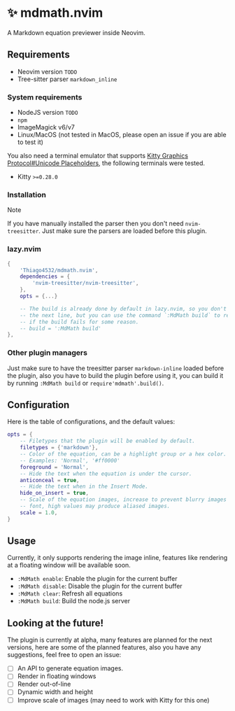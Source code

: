 # ✨ mdmath.nvim

A Markdown equation previewer inside Neovim.

## Requirements
  - Neovim version `TODO`
  - Tree-sitter parser `markdown_inline`

### System requirements
  - NodeJS version `TODO`
  - `npm`
  - ImageMagick v6/v7
  - Linux/MacOS (not tested in MacOS, please open an issue if you are able to test it)

You also need a terminal emulator that supports [Kitty Graphics Protocol#Unicode Placeholders](https://sw.kovidgoyal.net/kitty/graphics-protocol/#unicode-placeholders), the following terminals were tested.
  - Kitty `>=0.28.0`

### Installation

>[!NOTE]
> If you have manually installed the parser then you don't need `nvim-treesitter`. Just make sure the parsers are loaded before this plugin.

### lazy.nvim

```lua
{
    'Thiago4532/mdmath.nvim',
    dependencies = {
        'nvim-treesitter/nvim-treesitter',
    },
    opts = {...}

    -- The build is already done by default in lazy.nvim, so you don't need
    -- the next line, but you can use the command `:MdMath build` to rebuild
    -- if the build fails for some reason.
    -- build = ':MdMath build'
},
```

### Other plugin managers

Just make sure to have the treesitter parser `markdown-inline` loaded before the plugin, also you have to build the plugin before using it, you can build it by running `:MdMath build` or `require'mdmath'.build()`.

## Configuration

Here is the table of configurations, and the default values:

```lua
opts = {
    -- Filetypes that the plugin will be enabled by default.
    filetypes = {'markdown'},
    -- Color of the equation, can be a highlight group or a hex color.
    -- Examples: 'Normal', '#ff0000'
    foreground = 'Normal', 
    -- Hide the text when the equation is under the cursor.
    anticonceal = true,
    -- Hide the text when in the Insert Mode.
    hide_on_insert = true,
    -- Scale of the equation images, increase to prevent blurry images when increasing terminal
    -- font, high values may produce aliased images.
    scale = 1.0,
}

```

## Usage

Currently, it only supports rendering the image inline, features like rendering at a floating window will be available soon.
  - `:MdMath enable`: Enable the plugin for the current buffer
  - `:MdMath disable`: Disable the plugin for the current buffer
  - `:MdMath clear`: Refresh all equations
  - `:MdMath build`: Build the node.js server

## Looking at the future!

The plugin is currently at alpha, many features are planned for the next versions, here are some of the planned features, also you have any suggestions, feel free to open an issue:
  - [ ] An API to generate equation images.
  - [ ] Render in floating windows
  - [ ] Render out-of-line
  - [ ] Dynamic width and height
  - [ ] Improve scale of images (may need to work with Kitty for this one)
